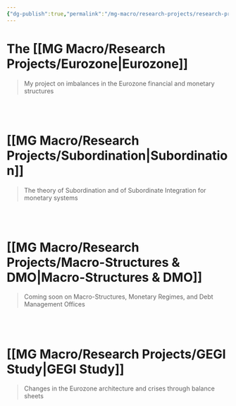 ```yaml
---
{"dg-publish":true,"permalink":"/mg-macro/research-projects/research-projects/","created":"2023-12-11T21:40:44.391+00:00","updated":"2023-12-12T18:12:57.284+00:00"}
---
```



# The [[MG Macro/Research Projects/Eurozone\|Eurozone]]

> My project on imbalances in the Eurozone financial and monetary structures


<br />
<br />

# [[MG Macro/Research Projects/Subordination\|Subordination]]

> The theory of Subordination and of Subordinate Integration for monetary systems


<br />
<br />

# [[MG Macro/Research Projects/Macro-Structures & DMO\|Macro-Structures & DMO]]

> Coming soon on Macro-Structures, Monetary Regimes, and Debt Management Offices


<br />
<br />

# [[MG Macro/Research Projects/GEGI Study\|GEGI Study]]

> Changes in the Eurozone architecture and crises through balance sheets